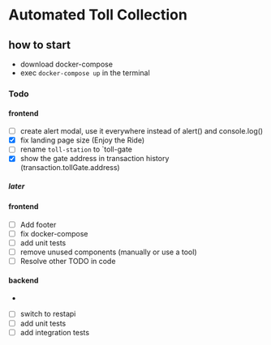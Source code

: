 # Automated Toll Collection

## how to start

- download docker-compose
- exec `docker-compose up` in the terminal

### Todo

#### frontend

- [ ] create alert modal, use it everywhere instead of alert() and console.log()
- [x] fix landing page size (Enjoy the Ride)
- [ ] rename `toll-station` to `toll-gate
- [x] show the gate address in transaction history (transaction.tollGate.address)

##### later

#### frontend

- [ ] Add footer
- [ ] fix docker-compose
- [ ] add unit tests
- [ ] remove unused components (manually or use a tool)
- [ ] Resolve other TODO in code

#### backend

-
- [ ] switch to restapi
- [ ] add unit tests
- [ ] add integration tests
